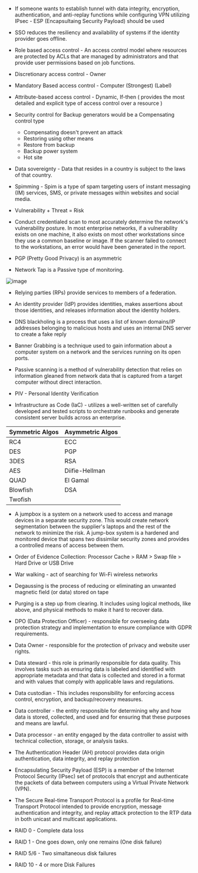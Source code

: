  - If someone wants to establish tunnel with data integrity, encryption, authentication, and anti-replay functions while configuring VPN utilizing IPsec - ESP (Encapsultaing Security Payload) should be used

 - SSO reduces the resiliency and availability of systems if the identity provider goes offline.


 - Role based access control - An access control model where resources are protected by ACLs that are managed by administrators and that provide user permissions based on job functions.
 - Discretionary access control - Owner
 - Mandatory Based access control - Computer (Strongest) (Label)
 - Attribute-based access control - Dynamic, If-then ( provides the most detailed and explicit type of access control over a resource )


 - Security control for Backup generators would be a Compensating control type
   - Compensating doesn't prevent an attack
   - Restoring using other means
   - Restore from backup
   - Backup power system
   - Hot site

 - Data sovereignty - Data that resides in a country is subject to the laws of that country.

 - Spimming - Spim is a type of spam targeting users of instant messaging (IM) services, SMS, or private messages within websites and social media.

 - Vulnerability + Threat = Risk

 - Conduct credentialed scan to most accurately determine the network's vulnerability posture. In most enterprise networks, if a vulnerability exists on one machine, it also exists on most other workstations since they use a common baseline or image. If the scanner failed to connect to the workstations, an error would have been generated in the report.

 - PGP (Pretty Good Privacy) is an asymmetric

 - Network Tap is a Passive type of monitoring.

![image](https://user-images.githubusercontent.com/63236771/126634524-a761be71-2027-4b93-8df5-cbaae3c4fa64.png)

 - Relying parties (RPs) provide services to members of a federation. 
 - An identity provider (IdP) provides identities, makes assertions about those identities, and releases information about the identity holders.

 -  DNS blackholing is a process that uses a list of known domains/IP addresses belonging to malicious hosts and uses an internal DNS server to create a fake reply

 - Banner Grabbing is a technique used to gain information about a computer system on a network and the services running on its open ports.

 - Passive scanning is a method of vulnerability detection that relies on information gleaned from network data that is captured from a target computer without direct interaction.
 - PIV - Personal Identity Verification

 - Infrastructure as Code (IaC) -  utilizes a well-written set of carefully developed and tested scripts to orchestrate runbooks and generate consistent server builds across an enterprise.

  | Symmetric Algos | Asymmetric Algos |
  | --------------- | ---------------- |
  |  RC4            |   ECC            |
  |  DES            |   PGP            |
  |  3DES           |   RSA            |
  |  AES            |   Diifie-Hellman |
  |  QUAD           |   El Gamal       |
  |  Blowfish       |   DSA            |
  |  Twofish        |                  |


 - A jumpbox is a system on a network used to access and manage devices in a separate security zone. This would create network segmentation between the supplier's laptops and the rest of the network to minimize the risk. A jump-box system is a hardened and monitored device that spans two dissimilar security zones and provides a controlled means of access between them.

 - Order of Evidence Collection:
   Processor Cache > RAM > Swap file > Hard Drive or USB Drive
 - War walking - act of searching for Wi-Fi wireless networks

 - Degaussing is the process of reducing or eliminating an unwanted magnetic field (or data) stored on tape
 -  Purging is a step up from clearing. It includes using logical methods, like above, and physical methods to make it hard to recover data.

 - DPO (Data Protection Officer) -  responsible for overseeing data protection strategy and implementation to ensure compliance with GDPR requirements.
 - Data Owner - responsible for the protection of privacy and website user rights.
 - Data steward - this role is primarily responsible for data quality. This involves tasks such as ensuring data is labeled and identified with appropriate metadata and that data is collected and stored in a format and with values that comply with applicable laws and regulations.
 - Data custodian - This includes responsibility for enforcing access control, encryption, and backup/recovery measures.
 - Data controller - the entity responsible for determining why and how data is stored, collected, and used and for ensuring that these purposes and means are lawful. 
 - Data processor - an entity engaged by the data controller to assist with technical collection, storage, or analysis tasks.

 - The Authentication Header (AH) protocol provides data origin authentication, data integrity, and replay protection
 - Encapsulating Security Payload (ESP) is a member of the Internet Protocol Security (IPsec) set of protocols that encrypt and authenticate the packets of data between computers using a Virtual Private Network (VPN). 
 - The Secure Real-time Transport Protocol is a profile for Real-time Transport Protocol intended to provide encryption, message authentication and integrity, and replay attack protection to the RTP data in both unicast and multicast applications.
 - RAID 0 - Complete data loss
 - RAID 1 - One goes down, only one remains (One disk failure)
 - RAID 5/6 - Two simaltaneous disk failures
 - RAID 10 - 4 or more Disk Failures
